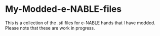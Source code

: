 # My-Modded-e-NABLE-files
This is a collection of the .stl files for e-NABLE hands that I have modded.
Please note that these are work in progress.
